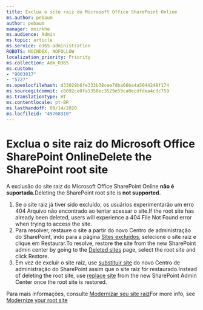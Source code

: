 ```yaml
---
title: Exclua o site raiz do Microsoft Office SharePoint Online
ms.author: pebaum
author: pebaum
manager: mnirkhe
ms.audience: Admin
ms.topic: article
ms.service: o365-administration
ROBOTS: NOINDEX, NOFOLLOW
localization_priority: Priority
ms.collection: Adm_O365
ms.custom:
- "9003017"
- "5727"
ms.openlocfilehash: d33029b6fe333b38cee7dba66ba4a5044248f174
ms.sourcegitcommit: c6692ce0fa1358ec3529e59ca0ecdfdea4cdc759
ms.translationtype: HT
ms.contentlocale: pt-BR
ms.lasthandoff: 09/14/2020
ms.locfileid: "49768310"
---
```

# <a name="delete-the-sharepoint-root-site"></a><span data-ttu-id="79014-102">Exclua o site raiz do Microsoft Office SharePoint Online</span><span class="sxs-lookup"><span data-stu-id="79014-102">Delete the SharePoint root site</span></span>

<span data-ttu-id="79014-103">A exclusão do site raiz do Microsoft Office SharePoint Online  **não é suportada.**</span><span class="sxs-lookup"><span data-stu-id="79014-103">Deleting the SharePoint root site is  **not supported.**</span></span>

1.  <span data-ttu-id="79014-104">Se o site raiz já tiver sido excluído, os usuários experimentarão um erro 404 Arquivo não encontrado ao tentar acessar o site.</span><span class="sxs-lookup"><span data-stu-id="79014-104">If the root site has already been deleted, users will experience a  404 File Not Found  error when trying to access the site.</span></span>
2.  <span data-ttu-id="79014-105">Para resolver, restaure o site  a partir do novo Centro de administração do SharePoint, indo para a página  [Sites excluídos](https://admin.microsoft.com/sharepoint?page=recycleBin&modern=true), selecione o site raiz e clique em  Restaurar.</span><span class="sxs-lookup"><span data-stu-id="79014-105">To resolve, restore the site  from the new SharePoint admin center by going to the  [Deleted sites](https://admin.microsoft.com/sharepoint?page=recycleBin&modern=true)  page, select the root site and click  Restore.</span></span>
3.  <span data-ttu-id="79014-106">Em vez de excluir o site raiz, use [substituir site](https://docs.microsoft.com/sharepoint/modern-root-site#replace-your-root-site) do novo Centro de administração do SharePoint assim que o site raiz for restaurado.</span><span class="sxs-lookup"><span data-stu-id="79014-106">Instead of deleting the root site, use [replace site](https://docs.microsoft.com/sharepoint/modern-root-site#replace-your-root-site)  from the new SharePoint Admin Center once the root site is restored.</span></span>

<span data-ttu-id="79014-107">Para mais informações, consulte [Modernizar seu site raiz](https://docs.microsoft.com/sharepoint/modern-root-site)</span><span class="sxs-lookup"><span data-stu-id="79014-107">For more info, see [Modernize your root site](https://docs.microsoft.com/sharepoint/modern-root-site)</span></span>